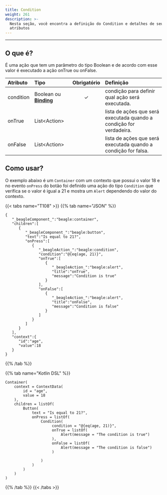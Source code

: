 ```yaml
---
title: Condition
weight: 261
description: >-
  Nesta seção, você encontra a definição do Condition e detalhes de seus
  atributos
---
```


---

## O que é?

É uma ação que tem um parâmetro do tipo Boolean e de acordo com esse valor é executado a ação onTrue ou onFalse.

| Atributo | Tipo | Obrigatório | Definição |
| :--- | :--- | :---: | :--- |
| condition | Boolean ou [**Binding**](../../contexto/#binding) | ✓ | condição para definir qual ação será executada. |
| onTrue | List&lt;Action&gt; |   | lista de ações que será executada quando a condição for verdadeira. |
| onFalse | List&lt;Action&gt; |   | lista de ações que será executada quando a condição for falsa. |

## Como usar?

O exemplo abaixo é um `Container` com um contexto que possui o valor 18  e no evento `onPress` do botão foi definido uma ação do tipo `Condition` que verifica se o valor é igual a 21 e mostra um `Alert` dependendo do valor do contexto.

{{< tabs name="T108" >}}
{{% tab name="JSON" %}}
```
{
   "_beagleComponent_":"beagle:container",
   "children":[
      {
         "_beagleComponent_":"beagle:button",
         "text":"Is equal to 21?",
         "onPress":[
            {
               "_beagleAction_":"beagle:condition",
               "condition":"@{eq(age, 21)}",
               "onTrue":[
                  {
                     "_beagleAction_":"beagle:alert",
                     "title":"onTrue",
                     "message":"Condition is true"
                  }
               ],
               "onFalse":[
                  {
                     "_beagleAction_":"beagle:alert",
                     "title":"onFalse",
                     "message":"Condition is false"
                  }
               ]
            }
         ]
      }
   ],
   "context":{
      "id":"age",
      "value":18
   }
}
```
{{% /tab %}}

{{% tab name="Kotlin DSL" %}}
```text
Container(
    context = ContextData(
        id = "age",
        value = 18
    ),
    children = listOf(
        Button(
            text = "Is equal to 21?",
            onPress = listOf(
                Condition(
                     condition = "@{eq(age, 21)}",
                     onTrue = listOf(
                         Alert(message = "The condition is true")
                     ),
                     onFalse = listOf(
                         Alert(message = "The condition is false")
                     )
                      
                )
            )
        )
    )
)

```
{{% /tab %}}
{{< /tabs >}}
